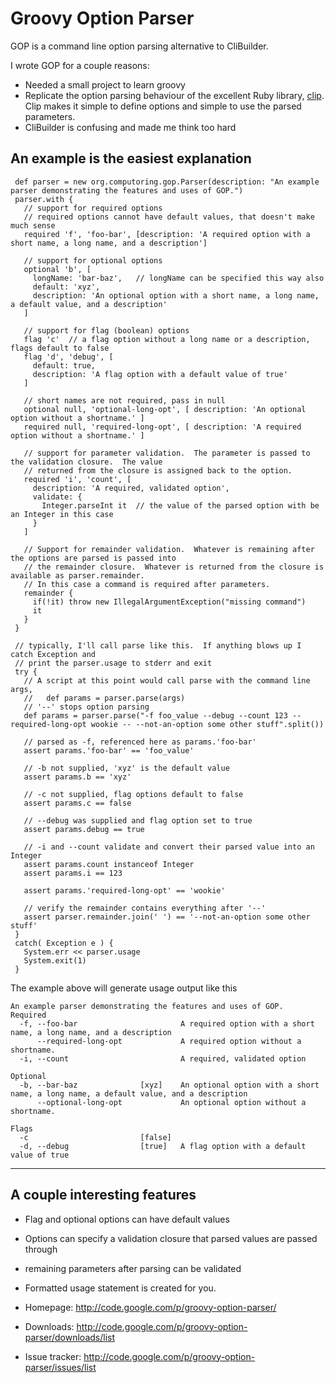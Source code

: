 # Groovy Option Parser #

GOP is a command line option parsing alternative to CliBuilder.

I wrote GOP for a couple reasons:
  * Needed a small project to learn groovy
  * Replicate the option parsing behaviour of the excellent Ruby library, [clip](http://github.com/alexvollmer/clip/tree/master.).  Clip makes it simple to define options and simple to use the parsed parameters.
  * CliBuilder is confusing and made me think too hard

## An example is the easiest explanation ##
```
 def parser = new org.computoring.gop.Parser(description: "An example parser demonstrating the features and uses of GOP.")
 parser.with {
   // support for required options
   // required options cannot have default values, that doesn't make much sense
   required 'f', 'foo-bar', [description: 'A required option with a short name, a long name, and a description'] 

   // support for optional options
   optional 'b', [
     longName: 'bar-baz',   // longName can be specified this way also
     default: 'xyz', 
     description: 'An optional option with a short name, a long name, a default value, and a description'
   ]

   // support for flag (boolean) options
   flag 'c'  // a flag option without a long name or a description, flags default to false
   flag 'd', 'debug', [
     default: true,
     description: 'A flag option with a default value of true'
   ]

   // short names are not required, pass in null
   optional null, 'optional-long-opt', [ description: 'An optional option without a shortname.' ]
   required null, 'required-long-opt', [ description: 'A required option without a shortname.' ]

   // support for parameter validation.  The parameter is passed to the validation closure.  The value
   // returned from the closure is assigned back to the option.
   required 'i', 'count', [
     description: 'A required, validated option', 
     validate: {
       Integer.parseInt it  // the value of the parsed option with be an Integer in this case
     }
   ] 

   // Support for remainder validation.  Whatever is remaining after the options are parsed is passed into
   // the remainder closure.  Whatever is returned from the closure is available as parser.remainder.
   // In this case a command is required after parameters.
   remainder {
     if(!it) throw new IllegalArgumentException("missing command")
     it
   }
 }

 // typically, I'll call parse like this.  If anything blows up I catch Exception and 
 // print the parser.usage to stderr and exit
 try {
   // A script at this point would call parse with the command line args, 
   //   def params = parser.parse(args)
   // '--' stops option parsing
   def params = parser.parse("-f foo_value --debug --count 123 --required-long-opt wookie -- --not-an-option some other stuff".split())

   // parsed as -f, referenced here as params.'foo-bar'
   assert params.'foo-bar' == 'foo_value'

   // -b not supplied, 'xyz' is the default value
   assert params.b == 'xyz'

   // -c not supplied, flag options default to false
   assert params.c == false

   // --debug was supplied and flag option set to true
   assert params.debug == true

   // -i and --count validate and convert their parsed value into an Integer
   assert params.count instanceof Integer
   assert params.i == 123

   assert params.'required-long-opt' == 'wookie'

   // verify the remainder contains everything after '--'
   assert parser.remainder.join(' ') == '--not-an-option some other stuff'
 }
 catch( Exception e ) {
   System.err << parser.usage
   System.exit(1)
 }
```

The example above will generate usage output like this
```
An example parser demonstrating the features and uses of GOP.
Required
  -f, --foo-bar                       A required option with a short name, a long name, and a description
      --required-long-opt             A required option without a shortname.
  -i, --count                         A required, validated option

Optional
  -b, --bar-baz              [xyz]    An optional option with a short name, a long name, a default value, and a description
      --optional-long-opt             An optional option without a shortname.

Flags
  -c                         [false]  
  -d, --debug                [true]   A flag option with a default value of true
```


---


## A couple interesting features ##
  * Flag and optional options can have default values
  * Options can specify a validation closure that parsed values are passed through
  * remaining parameters after parsing can be validated
  * Formatted usage statement is created for you.

  * Homepage:      http://code.google.com/p/groovy-option-parser/
  * Downloads:     http://code.google.com/p/groovy-option-parser/downloads/list
  * Issue tracker: http://code.google.com/p/groovy-option-parser/issues/list

